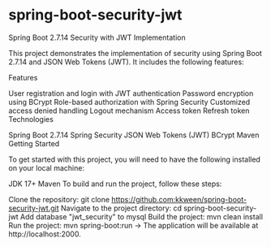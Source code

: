 # spring-boot-security-jwt
Spring Boot 2.7.14 Security with JWT Implementation

This project demonstrates the implementation of security using Spring Boot 2.7.14 and JSON Web Tokens (JWT). It includes the following features:

Features

User registration and login with JWT authentication
Password encryption using BCrypt
Role-based authorization with Spring Security
Customized access denied handling
Logout mechanism
Access token
Refresh token
Technologies

Spring Boot 2.7.14
Spring Security
JSON Web Tokens (JWT)
BCrypt
Maven
Getting Started

To get started with this project, you will need to have the following installed on your local machine:

JDK 17+
Maven 
To build and run the project, follow these steps:

Clone the repository: git clone https://github.com:kkween/spring-boot-security-jwt.git
Navigate to the project directory: cd spring-boot-security-jwt
Add database "jwt_security" to mysql
Build the project: mvn clean install
Run the project: mvn spring-boot:run
-> The application will be available at http://localhost:2000.
